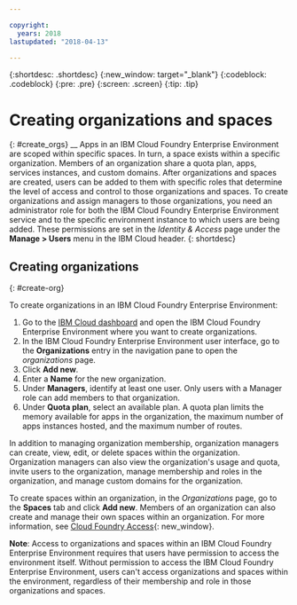 ```yaml
---

copyright:
  years: 2018
lastupdated: "2018-04-13"

---
```


{:shortdesc: .shortdesc}
{:new_window: target="_blank"}
{:codeblock: .codeblock}
{:pre: .pre}
{:screen: .screen}
{:tip: .tip}

# Creating organizations and spaces
{: #create_orgs}
__
Apps in an IBM Cloud Foundry Enterprise Environment are scoped within specific spaces. In turn, a space exists within a specific organization. Members of an organization share a quota plan, apps, services instances, and custom domains. After organizations and spaces are created, users can be added to them with specific roles that determine the level of access and control to those organizations and spaces. To create organizations and assign managers to those organizations, you need an administrator role for both the IBM Cloud Foundry Enterprise Environment service and to the specific environment instance to which users are being added. These permissions are set in the _Identity & Access_ page under the **Manage > Users** menu in the IBM Cloud header.
{: shortdesc}

## Creating organizations
{: #create-org}

To create organizations in an IBM Cloud Foundry Enterprise Environment:

1. Go to the [IBM Cloud dashboard](https://console.bluemix.net/dashboard/apps/) and open the IBM Cloud Foundry Enterprise Environment where you want to create organizations.
2. In the IBM Cloud Foundry Enterprise Environment user interface, go to the **Organizations** entry in the navigation pane to open the _organizations_ page.
3. Click **Add new**.
4. Enter a **Name** for the new organization.
5. Under **Managers**, identify at least one user. Only users with a Manager role can add members to that organization.
6. Under **Quota plan**, select an available plan. A quota plan limits the memory available for apps in the organization, the maximum number of apps instances hosted, and the maximum number of routes.

In addition to managing organization membership, organization managers can create, view, edit, or delete spaces within the organization. Organization managers can also view the organization's usage and quota, invite users to the organization, manage membership and roles in the organization, and manage custom domains for the organization.

To create spaces within an organization, in the _Organizations_ page, go to the **Spaces** tab and click **Add new**. Members of an organization can also create and manage their own spaces within an organization. For more information, see [Cloud Foundry Access](https://console.bluemix.net/docs/iam/cfaccess.html#cfroles){: new_window}.

**Note**: Access to organizations and spaces within an IBM Cloud Foundry Enterprise Environment requires that users have permission to access the environment itself. Without permission to access the IBM Cloud Foundry Enterprise Environment, users can't access organizations and spaces within the environment, regardless of their membership and role in those organizations and spaces.
